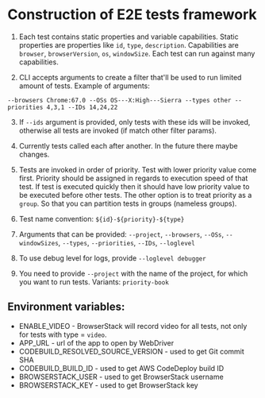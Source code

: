 # Construction of E2E tests framework

1) Each test contains static properties and variable capabilities. Static properties
are properties like `id`, `type`, `description`. Capabilities are `browser`,
`browserVersion`, `os`, `windowSize`. Each test can run against many capabilities.

2) CLI accepts arguments to create a filter that'll be used to run limited amount
of tests. Example of arguments:
```
--browsers Chrome:67.0 --OSs OS---X:High---Sierra --types other --priorities 4,3,1 --IDs 14,24,22
```

3) If `--ids` argument is provided, only tests with these ids will be invoked, otherwise
all tests are invoked (if match other filter params).

4) Currently tests called each after another. In the future there maybe changes.

5) Tests are invoked in order of priority. Test with lower priority value come first.
Priority should be assigned in regards to execution speed of that test. If test is executed
quickly then it should have low priority value to be executed before other tests.
The other option is to treat priority as a `group`. So that you can partition tests
in groups (nameless groups).

6) Test name convention: `${id}-${priority}-${type}`

7) Arguments that can be provided: `--project`, `--browsers`, `--OSs`, `--windowSizes`, `--types`, `--priorities`, `--IDs`, `--loglevel`

8) To use debug level for logs, provide `--loglevel debugger`

9) You need to provide `--project` with the name of the project, for which you want to run tests.
Variants: `priority-book`

## Environment variables:

* ENABLE_VIDEO - BrowserStack will record video for all tests, not only for
tests with type = `video`.
* APP_URL - url of the app to open by WebDriver
* CODEBUILD_RESOLVED_SOURCE_VERSION - used to get Git commit SHA
* CODEBUILD_BUILD_ID - used to get AWS CodeDeploy build ID
* BROWSERSTACK_USER - used to get BrowserStack username
* BROWSERSTACK_KEY - used to get BrowserStack key

